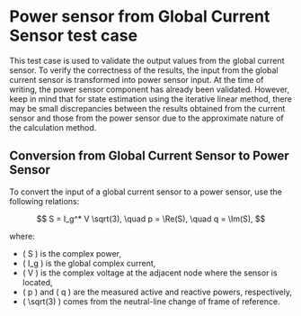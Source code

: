 <!--
SPDX-FileCopyrightText: Contributors to the Power Grid Model project <powergridmodel@lfenergy.org>

SPDX-License-Identifier: MPL-2.0
-->

# Power sensor from Global Current Sensor test case

This test case is used to validate the output values from the global current sensor. To verify the correctness of the results, the input from the global current sensor is transformed into power sensor input. At the time of writing, the power sensor component has already been validated. However, keep in mind that for state estimation using the iterative linear method, there may be small discrepancies between the results obtained from the current sensor and those from the power sensor due to the approximate nature of the calculation method.

## Conversion from Global Current Sensor to Power Sensor

To convert the input of a global current sensor to a power sensor, use the following relations:

$$
S = I_g^* V \sqrt(3), \quad
p = \Re(S), \quad
q = \Im(S),
$$

where:
- \( S \) is the complex power,
- \( I_g \) is the global complex current,
- \( V \) is the complex voltage at the adjacent node where the sensor is located,
- \( p \) and \( q \) are the measured active and reactive powers, respectively,
- \( \sqrt(3) \) comes from the neutral-line change of frame of reference.
